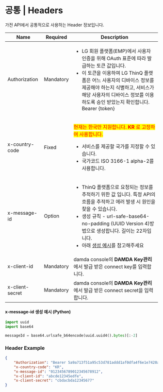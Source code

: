 # 공통 | Headers

가전 API에서 공통적으로 사용하는 Header 정보입니다.

| Name            | Required  | Description                                                                                                                                                                                                                                                   |
| --------------- | --------- | ------------------------------------------------------------------------------------------------------------------------------------------------------------------------------------------------------------------------------------------------------------- |
| Authorization   | Mandatory | <ul><li>LG 회원 플랫폼(EMP)에서 사용자 인증을 위해 OAuth 표준에 따라 발급하는 토큰 값입니다.</li><li>이 토큰을 이용하여 LG ThinQ 플랫폼은 어느 사용자의 디바이스 정보를 제공해야 하는지 식별하고, 서비스가 해당 사용자의 디바이스 정보를 이용하도록 승인 받았는지 확인합니다. Bearer {token}</li></ul>                                                           |
| x-country-code  | Fixed     | <p><mark style="color:red;">현재는 한국만 지원합니다. <strong>KR</strong> 로 고정하여 사용합니다.</mark></p><ul><li>서비스를 제공할 국가를 지정할 수 있습니다.</li><li>국가코드 ISO 3166-1 alpha-2를 사용합니다.</li></ul>                                                                                     |
| x-message-id    | Option    | <ul><li>ThinQ 플랫폼으로 요청되는 정보를 추적하기 위한 값 입니다. 특정 API의 흐름을 추적하고 에러 발생 시 원인을 찾을 수 있습니다.</li><li>생성 규칙 - url-safe-base64-no-padding (UUID Version 4)방법으로 생성합니다. 길이는 22자입니다.</li><li>아래 <a href="common-headers.md#x-message-id-python">생성 예시</a>를 참고해주세요</li></ul> |
| x-client-id     | Mandatory | damda console의 **DAMDA Key관리**에서 발급 받은 connect key를 입력합니다.                                                                                                                                                                                                    |
| x-client-secret | Mandatory | damda console의 **DAMDA Key관리**에서 발급 받은 connect secret을 입력합니다.                                                                                                                                                                                                 |

#### x-message-id 생성 예시 (Python)

```python
import uuid
import base64

messageId = base64.urlsafe_b64encode(uuid.uuid4().bytes)[:-2]
```



### Header Example

```json
{
    "Authorization": "Bearer 5a9a713f51a95c53d781addd1af0dfa4f6e1e7420a8bff3c5198308dac571aa9845832b8d29bbe1f04deec2d35229c6d",
    "x-country-code": "KR",
    "x-message-id": "0123456789012345678912",
    "x-client-id": "abcde12345edfe",
    "x-client-secret": "cbdacbda12345677"
}
```
